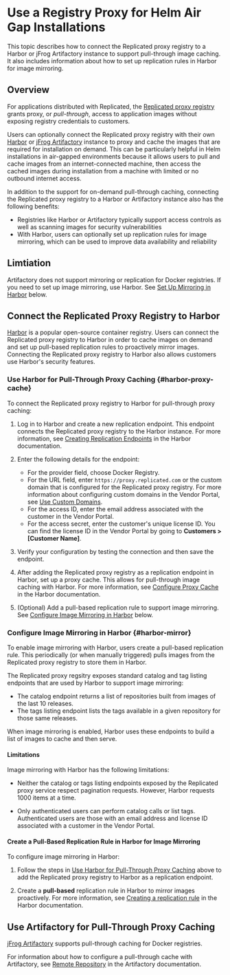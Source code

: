 # Use a Registry Proxy for Helm Air Gap Installations

This topic describes how to connect the Replicated proxy registry to a Harbor or jFrog Artifactory instance to support pull-through image caching. It also includes information about how to set up replication rules in Harbor for image mirroring.

## Overview

For applications distributed with Replicated, the [Replicated proxy registry](/vendor/private-images-about) grants proxy, or _pull-through_, access to application images without exposing registry credentials to customers.

Users can optionally connect the Replicated proxy registry with their own [Harbor](https://goharbor.io) or [jFrog Artifactory](https://jfrog.com/help/r/jfrog-artifactory-documentation) instance to proxy and cache the images that are required for installation on demand. This can be particularly helpful in Helm installations in air-gapped environments because it allows users to pull and cache images from an internet-connected machine, then access the cached images during installation from a machine with limited or no outbound internet access.   

In addition to the support for on-demand pull-through caching, connecting the Replicated proxy registry to a Harbor or Artifactory instance also has the following benefits:
* Registries like Harbor or Artifactory typically support access controls as well as scanning images for security vulnerabilities
* With Harbor, users can optionally set up replication rules for image mirroring, which can be used to improve data availability and reliability

## Limtiation

Artifactory does not support mirroring or replication for Docker registries. If you need to set up image mirroring, use Harbor. See [Set Up Mirroring in Harbor](#harbor-mirror) below.

## Connect the Replicated Proxy Registry to Harbor

[Harbor](https://goharbor.io) is a popular open-source container registry. Users can connect the Replicated proxy registry to Harbor in order to cache images on demand and set up pull-based replication rules to proactively mirror images. Connecting the Replicated proxy registry to Harbor also allows customers use Harbor's security features.

### Use Harbor for Pull-Through Proxy Caching {#harbor-proxy-cache}

To connect the Replicated proxy registry to Harbor for pull-through proxy caching:

1. Log in to Harbor and create a new replication endpoint. This endpoint connects the Replicated proxy registry to the Harbor instance. For more information, see [Creating Replication Endpoints](https://goharbor.io/docs/2.11.0/administration/configuring-replication/create-replication-endpoints/) in the Harbor documentation.

1. Enter the following details for the endpoint:

    * For the provider field, choose Docker Registry.
    * For the URL field, enter `https://proxy.replicated.com` or the custom domain that is configured for the Replicated proxy registry. For more information about configuring custom domains in the Vendor Portal, see [Use Custom Domains](/vendor/custom-domains-using). 
    * For the access ID, enter the email address associated with the customer in the Vendor Portal.
    * For the access secret, enter the customer's unique license ID. You can find the license ID in the Vendor Portal by going to **Customers > [Customer Name]**.

1. Verify your configuration by testing the connection and then save the endpoint.  

1. After adding the Replicated proxy registry as a replication endpoint in Harbor, set up a proxy cache. This allows for pull-through image caching with Harbor. For more information, see [Configure Proxy Cache](https://goharbor.io/docs/2.11.0/administration/configure-proxy-cache/) in the Harbor documentation.

1. (Optional) Add a pull-based replication rule to support image mirroring. See [Configure Image Mirroring in Harbor](#harbor-mirror) below.

### Configure Image Mirroring in Harbor {#harbor-mirror}

To enable image mirroring with Harbor, users create a pull-based replication rule. This periodically (or when manually triggered) pulls images from the Replicated proxy registry to store them in Harbor. 

The Replicated proxy regsitry exposes standard catalog and tag listing endpoints that are used by Harbor to support image mirroring:
* The catalog endpoint returns a list of repositories built from images of the last 10 releases.
* The tags listing endpoint lists the tags available in a given repository for those same releases.

When image mirroring is enabled, Harbor uses these endpoints to build a list of images to cache and then serve.

#### Limitations

Image mirroring with Harbor has the following limitations:

* Neither the catalog or tags listing endpoints exposed by the Replicated proxy service respect pagination requests. However, Harbor requests 1000 items at a time.

* Only authenticated users can perform catalog calls or list tags. Authenticated users are those with an email address and license ID associated with a customer in the Vendor Portal.

#### Create a Pull-Based Replication Rule in Harbor for Image Mirroring

To configure image mirroring in Harbor:

1. Follow the steps in [Use Harbor for Pull-Through Proxy Caching](#harbor-proxy-cache) above to add the Replicated proxy registry to Harbor as a replication endpoint.

1. Create a **pull-based** replication rule in Harbor to mirror images proactively. For more information, see [Creating a replication rule](https://goharbor.io/docs/2.11.0/administration/configuring-replication/create-replication-rules/) in the Harbor documentation.

## Use Artifactory for Pull-Through Proxy Caching

[jFrog Artifactory](https://jfrog.com/help/r/jfrog-artifactory-documentation) supports pull-through caching for Docker registries.

For information about how to configure a pull-through cache with Artifactory, see [Remote Repository](https://jfrog.com/help/r/jfrog-artifactory-documentation/configure-a-remote-repository) in the Artifactory documentation.